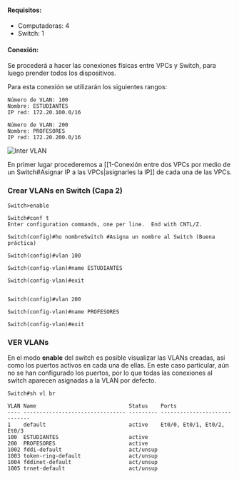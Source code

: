 #### Requisitos:

- Computadoras: 4
- Switch: 1

#### Conexión:

Se procederá a hacer las conexiones físicas entre VPCs y Switch, para luego prender todos los dispositivos.

Para esta conexión se utilizarán los siguientes rangos:

	Número de VLAN: 100
	Nombre: ESTUDIANTES
	IP red: 172.20.100.0/16

	Número de VLAN: 200
	Nombre: PROFESORES
	IP red: 172.20.200.0/16


![Inter VLAN](Imagenes/2-Conexión%20entre%20dos%20PCs%20por%20medio%20de%20un%20Switch/Esquema%202.png)



En primer lugar procederemos a [[1-Conexión entre dos VPCs por medio de un Switch#Asignar IP a las VPCs|asignarles la IP]] de cada una de las VPCs.

### Crear VLANs en Switch (Capa 2)

	Switch>enable  
	
	Switch#conf t  
	Enter configuration commands, one per line.  End with CNTL/Z.  
	
	Switch(config)#ho nombreSwitch #Asigna un nombre al Switch (Buena práctica)
	
	Switch(config)#vlan 100  
	
	Switch(config-vlan)#name ESTUDIANTES 
	 
	Switch(config-vlan)#exit  
	
	
	Switch(config)#vlan 200  
	
	Switch(config-vlan)#name PROFESORES  
	
	Switch(config-vlan)#exit  

### VER VLANs

En el modo **enable** del switch es posible visualizar las VLANs creadas, así como los puertos activos en cada una de ellas. En este caso particular, aún no se han configurado los puertos, por lo que todas las conexiones al switch aparecen asignadas a la VLAN por defecto.

	Switch#sh vl br  
	  
	VLAN Name                             Status    Ports  
	---- -------------------------------- --------- -----------------------------
	1    default                          active    Et0/0, Et0/1, Et0/2, Et0/3  
	100  ESTUDIANTES                      active       
	200  PROFESORES                       active       
	1002 fddi-default                     act/unsup    
	1003 token-ring-default               act/unsup    
	1004 fddinet-default                  act/unsup    
	1005 trnet-default                    act/unsup    


